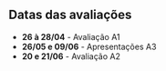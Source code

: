 ## Datas das avaliações

- **26 à 28/04** - Avaliação A1
- **26/05 e 09/06** - Apresentações A3
- **20 e 21/06** - Avaliação A2
